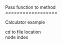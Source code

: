  Pass function to method  
*==================*  

Calculator example  

cd to file location  
node index
